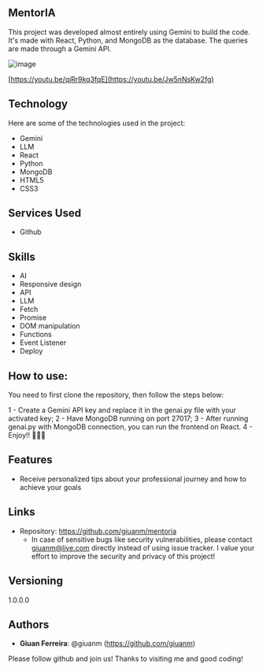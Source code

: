 ## MentorIA

This project was developed almost entirely using Gemini to build the code. It's made with React, Python, and MongoDB as the database. The queries are made through a Gemini API.

![image](https://github.com/giuanm/ajud_ai/assets/76171709/2606728d-b82f-4e39-9302-fe8a5b19e100)

[https://youtu.be/qjRr9kq3fqE](https://youtu.be/Jw5nNsKw2fg)

## Technology 

Here are some of the technologies used in the project:

* Gemini
* LLM
* React
* Python
* MongoDB
* HTML5
* CSS3

## Services Used

* Github

## Skills
* AI
* Responsive design
* API
* LLM
* Fetch
* Promise
* DOM manipulation
* Functions
* Event Listener
* Deploy

## How to use:

You need to first clone the repository, then follow the steps below:

1 - Create a Gemini API key and replace it in the genai.py file with your activated key;
2 - Have MongoDB running on port 27017;
3 - After running genai.py with MongoDB connection, you can run the frontend on React.
4 - Enjoy!! 🚀😊🎉 


## Features
  - Receive personalized tips about your professional journey and how to achieve your goals

## Links
  - Repository: https://github.com/giuanm/mentoria
    - In case of sensitive bugs like security vulnerabilities, please contact
      giuanm@live.com directly instead of using issue tracker. 
      I value your effort to improve the security and privacy of this project!

  ## Versioning

  1.0.0.0


  ## Authors
  
  * **Giuan Ferreira**: @giuanm (https://github.com/giuanm)

  Please follow github and join us!
  Thanks to visiting me and good coding!
